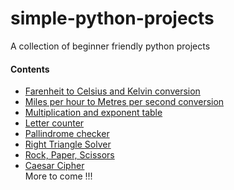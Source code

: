 # simple-python-projects
A collection of beginner friendly python projects

#### Contents 
* [Farenheit to Celsius and Kelvin conversion](https://github.com/vaylon-fernandes/simple-python-projects/tree/main/temperature_conversion)
* [Miles per hour to Metres per second conversion](https://github.com/vaylon-fernandes/simple-python-projects/tree/main/mph_to_ms)
* [Multiplication and exponent table](https://github.com/vaylon-fernandes/simple-python-projects/tree/main/mul_exp_table)
* [Letter counter](https://github.com/vaylon-fernandes/simple-python-projects/tree/main/letter_counter)
* [Pallindrome checker](https://github.com/vaylon-fernandes/simple-python-projects/tree/main/pallindrome)
* [Right Triangle Solver](https://github.com/vaylon-fernandes/simple-python-projects/tree/main/right_triangle_solver)
* [Rock, Paper, Scissors](https://github.com/vaylon-fernandes/simple-python-projects/tree/main/rock_paper_scissors)
* [Caesar Cipher](https://github.com/vaylon-fernandes/Caesar-Cipher)
<br>More to come !!!
